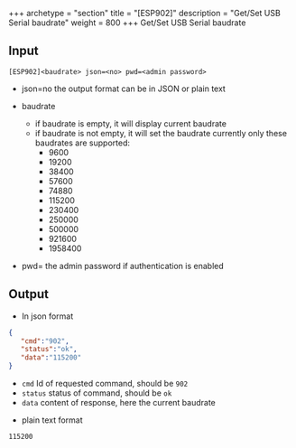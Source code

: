 +++
archetype = "section"
title = "[ESP902]"
description = "Get/Set USB Serial baudrate"
weight = 800
+++
Get/Set USB Serial baudrate

## Input
`[ESP902]<baudrate> json=<no> pwd=<admin password>`

* json=no
the output format
can be in JSON or plain text

* baudrate
  * if baudrate is empty, it will display current baudrate
  * if baudrate is not empty, it will set the baudrate
  currently only these baudrates are supported:
    - 9600
    - 19200
    - 38400
    - 57600
    - 74880
    - 115200
    - 230400
    - 250000
    - 500000
    - 921600
    - 1958400

* pwd=<admin password>
the admin password if authentication is enabled


## Output

- In json format

```json
{
   "cmd":"902",
   "status":"ok",
   "data":"115200"
}
```

* `cmd` Id of requested command, should be `902`
* `status` status of command, should be `ok`
* `data` content of response, here the current baudrate

 - plain text format

```Text
115200
```

